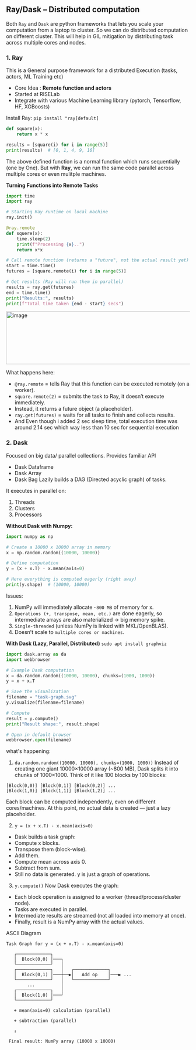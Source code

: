 ## Ray/Dask – Distributed computation

Both `Ray` and `Dask` are python frameworks that lets you scale your computation from a laptop to cluster.
So we can do distributed computation on different cluster. This will help in GIL mitigation by distributing
task across multiple cores and nodes.

### 1. Ray
This is a General purpose framework for a distributed Execution (tasks, actors, ML Training etc)
- Core Idea : **Remote function and actors**
- Started at RISELab
- Integrate with various Machine Learning library (pytorch, Tensorflow, HF, XGBoosts)

Install Ray: `pip install "ray[default]`

```python
def square(x):
    return x * x

results = [square(i) for i in range(5)]
print(results)  # [0, 1, 4, 9, 16]
```

The above defined function is a normal function which runs sequentially (one by One).
But with **Ray**, we can run the same code parallel across multiple cores or even
mulitple machines.

**Turning Functions into Remote Tasks**
```python
import time
import ray

# Starting Ray runtime on local machine
ray.init()

@ray.remote
def squere(x):
    time.sleep(2)
    print(f"Processing {x}..")
    return x*x

# Call remote function (returns a "future", not the actual result yet)
start = time.time()
futures = [square.remote(i) for i in range(5)]

# Get results (Ray will run them in parallel)
results = ray.get(futures)
end = time.time()
print("Results:", results)
print(f"Total time taken {end - start} secs")
```
<img width="1352" height="144" alt="image" src="https://github.com/user-attachments/assets/12ff72b6-1a9f-4c30-a0b0-62130991f425" />


What happens here:
- `@ray.remote` = tells Ray that this function can be executed remotely (on a worker).
- `square.remote(2)` = submits the task to Ray, it doesn’t execute immediately.
- Instead, it returns a future object (a placeholder).
- `ray.get(futures)` = waits for all tasks to finish and collects results.
- And Even though i added 2 sec sleep time, total execution time was around 2.14 sec which way less than 10 sec for sequential execution

### 2. Dask
Focused on big data/ parallel collections.
Provides familiar API
- Dask Dataframe
- Dask Array
- Dask Bag
Lazily builds a DAG (Directed acyclic graph) of tasks.

It executes in parallel on:
1. Threads
2. Clusters
3. Processors

**Without Dask with Numpy:**
```python
import numpy as np

# Create a 10000 x 10000 array in memory
x = np.random.random((10000, 10000))

# Define computation
y = (x + x.T) - x.mean(axis=0)

# Here everything is computed eagerly (right away)
print(y.shape)  # (10000, 10000)
```
Issues:
1. NumPy will immediately allocate `~800 MB` of memory for x.
2. `Operations (+, transpose, mean, etc.)` are done eagerly, so intermediate arrays are also materialized → big memory spike.
3. `Single-threaded` (unless NumPy is linked with MKL/OpenBLAS).
4. Doesn’t scale to `multiple cores or machines`.

**With Dask (Lazy, Parallel, Distributed)**
`sudo apt install graphviz`

```python
import dask.array as da
import webbrowser

# Example Dask computation
x = da.random.random((10000, 10000), chunks=(1000, 1000))
y = x + x.T

# Save the visualization
filename = "task-graph.svg"
y.visualize(filename=filename)

# Compute
result = y.compute()
print("Result shape:", result.shape)

# Open in default browser
webbrowser.open(filename)
```
what's happening:
1. `da.random.random((10000, 10000), chunks=(1000, 1000))`
Instead of creating one giant 10000×10000 array (~800 MB),
Dask splits it into chunks of 1000×1000.
Think of it like 100 blocks by 100 blocks:
```
[Block(0,0)] [Block(0,1)] [Block(0,2)] ...
[Block(1,0)] [Block(1,1)] [Block(1,2)] ...
```
Each block can be computed independently, even on different cores/machines.
At this point, no actual data is created — just a lazy placeholder.

2. `y = (x + x.T) - x.mean(axis=0)`
- Dask builds a task graph:
- Compute x blocks.
- Transpose them (block-wise).
- Add them.
- Compute mean across axis 0.
- Subtract from sum.
- Still no data is generated. y is just a graph of operations.

3. `y.compute()`
Now Dask executes the graph:
- Each block operation is assigned to a worker (thread/process/cluster node).
- Tasks are executed in parallel.
- Intermediate results are streamed (not all loaded into memory at once).
- Finally, result is a NumPy array with the actual values.

ASCII Diagram
```
Task Graph for y = (x + x.T) - x.mean(axis=0)

   ┌─────────────┐
   │  Block(0,0) │───┐
   └─────────────┘   │
   ┌─────────────┐   │   ┌─────────────┐
   │  Block(0,1) │───┼──▶│   Add op    │───▶ ...
   └─────────────┘   │   └─────────────┘
        ...          │
   ┌─────────────┐   │
   │  Block(1,0) │───┘
   └─────────────┘

   + mean(axis=0) calculation (parallel)

   + subtraction (parallel)

   ↓

 Final result: NumPy array (10000 x 10000)
```
